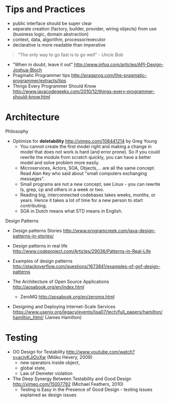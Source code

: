 Tips and Practices
==================
* public interface should be super clear
* separate creation (factory, builder, provider, wiring objects) from use (business logic, domain abstraction)
* context, data, algorithm, processor/executor
* declarative is more readable than imperative

> "The only way to go fast is to go well" - *Uncle Bob*

* "When in doubt, leave it out" http://www.infoq.com/articles/API-Design-Joshua-Bloch
* Pragmatic Programmer tips http://pragprog.com/the-pragmatic-programmer/extracts/tips
* Things Every Programmer Should Know http://www.javacodegeeks.com/2010/12/things-every-programmer-should-know.html

Architecture
============

Philosophy
* Optimize for **deletability** http://vimeo.com/108441214 by Greg Young
   * You cannot create the first model right and making a change in model that does not work is hard (and error prone). So if you could rewrite the module from scratch quickly, you can have a better model and solve problem more easily.
   * Microservices, Actors, SOA, Objects,... are all the same concept. Read Alan Key who said about "small computers exchanging messages".
   * Small programs are not a new concept, see Linux - you can rewrite ls, grep, cp and others in a week or two.
   * Reading big, interconnected codebases takes weeks, months, or years. Hence it takes a lot of time for a new person to start contributing.
   * SOA in Dutch means what STD means in English.

Design Patterns
* Design patterns Stories http://www.programcreek.com/java-design-patterns-in-stories/
* Design patterns in real life http://www.codeproject.com/Articles/29036/Patterns-in-Real-Life
* Examples of design patterns http://stackoverflow.com/questions/1673841/examples-of-gof-design-patterns
 
* The Architecture of Open Source Applications http://aosabook.org/en/index.html
  * ZeroMQ http://aosabook.org/en/zeromq.html

* Designing and Deploying Internet-Scale Services https://www.usenix.org/legacy/events/lisa07/tech/full_papers/hamilton/hamilton_html/ (James Hamilton)

Testing
=======
* OO Design for Testability http://www.youtube.com/watch?v=acjvKJiOvXw (Miško Hevery, 2009)
    * new operators inside object,
    * global state, 
    * Law of Demeter violation
* The Deep Synergy Between Testability and Good Design http://vimeo.com/15007792 (Michael Feathers, 2010)
    * Testing is Easy in the Presence of Good Design - testing issues explained as design issues
